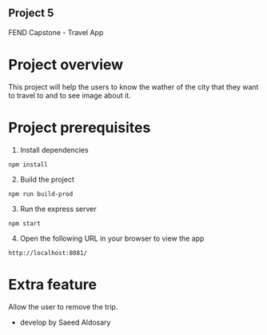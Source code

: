 ## Project 5
FEND Capstone - Travel App

# Project overview
This project will help the users to know the wather of the city that they want to travel to and to see image about it.

# Project prerequisites
1. Install dependencies
```
npm install
```
2. Build the project
```
npm run build-prod
```
3. Run the express server
```
npm start
```
4. Open the following URL in your browser to view the app
```
http://localhost:8081/
```

# Extra feature
Allow the user to remove the trip.

- develop by Saeed Aldosary